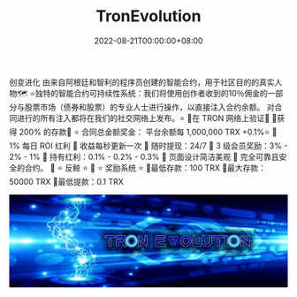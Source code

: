 ﻿---
title: "TronEvolution"
description: "由来自阿根廷和智利的程序员创建的智能合约，他们是用于社区目的的真实人物。"
date: 2022-08-21T00:00:00+08:00
lastmod: 2022-08-21T00:00:00+08:00
draft: false
authors: ["boogArno"]
featuredImage: "tronevolution.png"
tags: ["High risk","TronEvolution"]
categories: ["nfts"]
nfts: ["High risk"]
blockchain: "TRON"
website: "https://dappradar.com/"
twitter: "https://twitter.com/TronEvolution_"
discord: ""
telegram: "https://t.me/TronEvolutionEng"
github: ""
youtube: ""
twitch: ""
facebook: ""
instagram: ""
reddit: ""
medium: ""
steam: ""
gitbook: ""
googleplay: ""
appstore: ""
status: "Live"
weight: 
lightgallery: true
toc: true
pinned: false
recommend: false
recommend1: false
---
创变进化
由来自阿根廷和智利的程序员创建的智能合约，用于社区目的的真实人物🗺️
⭐独特的智能合约可持续性系统：我们将使用创作者收到的10％佣金的一部分与股票市场（债券和股票）的专业人士进行操作，以直接注入合约余额。
对合同进行的所有注入都将在我们的社交网络上发布。⭐
📘在 TRON 网络上验证📘
📘获得 200% 的存款📘
⭐ 合同总金额奖金：
平台余额每 1,000,000 TRX +0.1%⭐
📘 1% 每日 ROI 红利
📘 收益每秒更新一次
📘 随时提现：24/7
📘 3 级会员奖励：3% - 2% - 1%
📘 持有红利：0.1% - 0.2% - 0.3%
📘 页面设计简洁美观
📘 完全可靠且安全的合约。
📘 ⭐ 反鲸 ⭐
📘 ⭐ 奖励系统 ⭐
🔸最低存款：100 TRX
🔸最大存款：50000 TRX
🔸最低提款：0.1 TRX

![1080x360](1080x360.jpg)